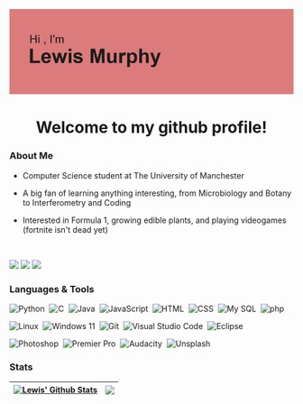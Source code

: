 ![](header.png)

<h1 align="center"> Welcome to my github profile! </h1>


 

### About Me

- Computer Science student at The University of Manchester

- A big fan of learning anything interesting, from Microbiology and Botany to Interferometry and Coding

- Interested in Formula 1, growing edible plants, and playing videogames (fortnite isn't dead yet)

<br>

<p align="left">
<a href="mailto:lewismurphy0402@gmail.com"><img src="https://img.shields.io/badge/Gmail-D14836?style=for-the-badge&logo=gmail&logoColor=white"/></a>
<a href="https://www.linkedin.com/in/lewis-murphy-90a960294/"><img src="https://img.shields.io/badge/LinkedIn-0077B5?style=for-the-badge&logo=linkedin&logoColor=white"/></a>
<a href="https://codepen.io/Lewis-the-flexboxer/pens/public"><img src="https://img.shields.io/badge/Codepen-000000?style=for-the-badge&logo=codepen
" ></a>

### Languages & Tools


![Python](https://img.shields.io/badge/Python-3776AB?style=for-the-badge&logo=python&logoColor=white)&nbsp;
![C](https://img.shields.io/badge/C-00599C?style=for-the-badge&logo=c&logoColor=white)&nbsp;
![Java](https://img.shields.io/badge/Java-ED8B00?style=for-the-badge&logo=openjdk&logoColor=white)&nbsp;
![JavaScript](https://img.shields.io/badge/JavaScript-323330?style=for-the-badge&logo=javascript&logoColor=F7DF1E)&nbsp;
![HTML](https://img.shields.io/badge/HTML5-E34F26?style=for-the-badge&logo=html5&logoColor=white)&nbsp;
![CSS](https://img.shields.io/badge/CSS3-1572B6?style=for-the-badge&logo=css3&logoColor=white)&nbsp;
![My SQL](https://img.shields.io/badge/MySQL-00000F?style=for-the-badge&logo=mysql&logoColor=white)&nbsp;
![php](https://img.shields.io/badge/php-777BB4?style=for-the-badge&logo=php&logoColor=white)

![Linux](https://img.shields.io/badge/Linux-FCC624?style=for-the-badge&logo=linux&logoColor=black)&nbsp;
![Windows 11](https://img.shields.io/badge/Windows%2011-999999?style=for-the-badge&logo=windows11&logoColor=0078D4)&nbsp;
![Git](https://img.shields.io/badge/GIT-E44C30?style=for-the-badge&logo=git&logoColor=white)&nbsp;
![Visual Studio Code](https://img.shields.io/badge/Visual_Studio_Code-0078D4?style=for-the-badge&logo=visual%20studio%20code&logoColor=white)&nbsp;
![Eclipse](https://img.shields.io/badge/Eclipse-2C2255?style=for-the-badge&logo=eclipse&logoColor=white)

![Photoshop](https://img.shields.io/badge/Photoshop-31A8FF?style=for-the-badge&logo=adobephotoshop&logoColor=white)&nbsp;
![Premier Pro](https://img.shields.io/badge/Premier%20Pro-9999FF?style=for-the-badge&logo=adobepremierepro&logoColor=white)&nbsp;
![Audacity](https://img.shields.io/badge/Audacity-%230000CC?style=for-the-badge&logo=audacity&logoColor=white)&nbsp;
![Unsplash](https://img.shields.io/badge/unsplash-999999?style=for-the-badge&logo=Unsplash&logoColor=000000)


### Stats
| <a href="https://github.com/Defalt0402"><img align="center" src="https://github-readme-stats.vercel.app/api?username=Defalt0402&show_icons=true&include_all_commits=true&theme=transparent&hide_border=true" alt="Lewis' Github Stats" /></a> | <a href="https://github.com/Defalt0402"><img align="center" src="https://github-readme-stats.vercel.app/api/top-langs/?username=Defalt0402&layout=compact&theme=transparent&hide_border=true" /></a> |
| ------------- | ------------- |




